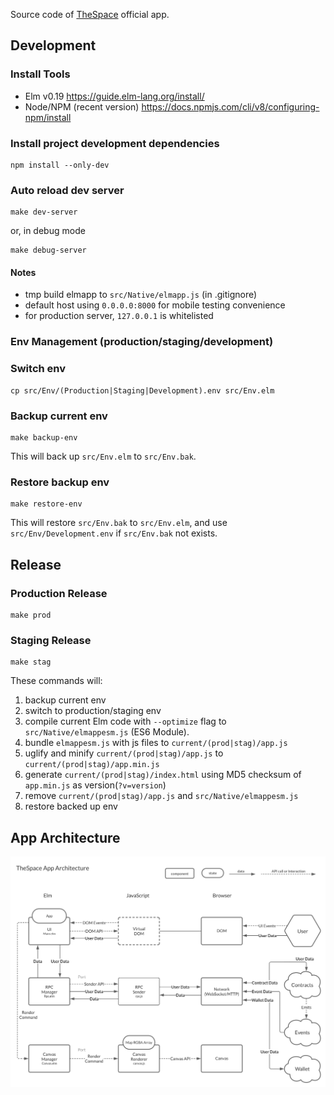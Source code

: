 Source code of [TheSpace](https://thespace.game) official app.

## Development

### Install Tools

- Elm v0.19 https://guide.elm-lang.org/install/
- Node/NPM (recent version) https://docs.npmjs.com/cli/v8/configuring-npm/install

### Install project development dependencies

```
npm install --only-dev
```

### Auto reload dev server

```
make dev-server
```

or, in debug mode

```
make debug-server
```

#### Notes
- tmp build elmapp to ```src/Native/elmapp.js``` (in .gitignore)
- default host using ```0.0.0.0:8000``` for mobile testing convenience
- for production server, ```127.0.0.1``` is whitelisted

### Env Management (production/staging/development)

### Switch env

```
cp src/Env/(Production|Staging|Development).env src/Env.elm
```

### Backup current env

```
make backup-env
```

This will back up ```src/Env.elm``` to ```src/Env.bak```.


### Restore backup env

```
make restore-env
```

This will restore ```src/Env.bak``` to ```src/Env.elm```, and use ```src/Env/Development.env``` if ```src/Env.bak``` not exists.


## Release

### Production Release

```
make prod
```

### Staging Release

```
make stag
```

These commands will:

1. backup current env
2. switch to production/staging env
3. compile current Elm code with ```--optimize``` flag to ```src/Native/elmappesm.js``` (ES6 Module).
4. bundle ```elmappesm.js``` with js files to ```current/(prod|stag)/app.js```
5. uglify and minify ```current/(prod|stag)/app.js``` to ```current/(prod|stag)/app.min.js```
6. generate ```current/(prod|stag)/index.html``` using MD5 checksum of ```app.min.js``` as version(```?v=version```)
7. remove ```current/(prod|stag)/app.js``` and ```src/Native/elmappesm.js```
8. restore backed up env


## App Architecture

![Diagram for TheSpace App Architecture](doc/arch.svg "TheSpace App Architecture")
